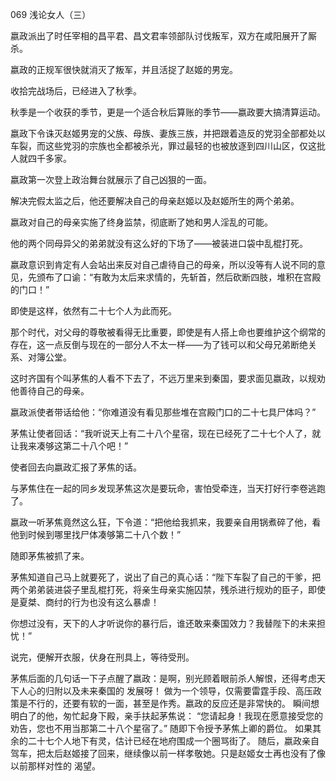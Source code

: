 069 浅论女人（三）






嬴政派出了时任宰相的昌平君、昌文君率领部队讨伐叛军，双方在咸阳展开了厮杀。

嬴政的正规军很快就消灭了叛军，并且活捉了赵姬的男宠。

收拾完战场后，已经进入了秋季。

秋季是一个收获的季节，更是一个适合秋后算账的季节——嬴政要大搞清算运动。



嬴政下令诛灭赵姬男宠的父族、母族、妻族三族，并把跟着造反的党羽全部都处以车裂，而这些党羽的宗族也全都被杀光，罪过最轻的也被放逐到四川山区，仅这批人就四千多家。

嬴政第一次登上政治舞台就展示了自己凶狠的一面。

解决完假太监之后，他还要解决自己的母亲赵姬以及赵姬所生的两个弟弟。

嬴政对自己的母亲实施了终身监禁，彻底断了她和男人淫乱的可能。

他的两个同母异父的弟弟就没有这么好的下场了——被装进口袋中乱棍打死。



嬴政意识到肯定有人会站出来反对自己虐待自己的母亲，所以没等有人说不同的意见，先颁布了口谕：“有敢为太后来求情的，先斩首，然后砍断四肢，堆积在宫殿的门口！”

即使是这样，依然有二十七个人为此而死。

那个时代，对父母的尊敬被看得无比重要，即使是有人搭上命也要维护这个纲常的存在，这一点反倒与现在的一部分人不太一样——为了钱可以和父母兄弟断绝关系、对簿公堂。



这时齐国有个叫茅焦的人看不下去了，不远万里来到秦国，要求面见嬴政，以规劝他善待自己的母亲。

嬴政派使者带话给他：“你难道没有看见那些堆在宫殿门口的二十七具尸体吗？”

茅焦让使者回话：“我听说天上有二十八个星宿，现在已经死了二十七个人了，就让我来凑够这第二十八个吧！”

使者回去向嬴政汇报了茅焦的话。

与茅焦住在一起的同乡发现茅焦这次是要玩命，害怕受牵连，当天打好行李卷逃跑了。



嬴政一听茅焦竟然这么狂，下令道：“把他给我抓来，我要亲自用锅煮碎了他，看他到时候到哪里找尸体凑够第二十八个数！”

随即茅焦被抓了来。

茅焦知道自己马上就要死了，说出了自己的真心话：“陛下车裂了自己的干爹，把两个弟弟装进袋子里乱棍打死，将亲生母亲实施囚禁，残杀进行规劝的臣子，即使是夏桀、商纣的行为也没有这么暴虐！

你想过没有，天下的人才听说你的暴行后，谁还敢来秦国效力？我替陛下的未来担忧！”

说完，便解开衣服，伏身在刑具上，等待受刑。



茅焦后面的几句话一下子点醒了嬴政：是啊，别光顾着眼前杀人解恨，还得考虑天下人心的归附以及未来秦国的
发展呀！
做为一个领导，仅需要雷霆手段、高压政策是不行的，还要有软的一面，甚至是作秀。嬴政的反应还是非常快的。
瞬间想明白了的他，匆忙起身下殿，亲手扶起茅焦说：
“您请起身！我现在愿意接受您的劝告，您也不用当那第二十八个星宿了。”
随即下令授予茅焦上卿的爵位。
如果其余的二十七个人地下有灵，估计已经在地府围成一个圈骂街了。
随后，嬴政亲自驾车，把太后赵姬接了回来，继续像以前一样孝敬她。只是赵姬女士再也没有了像以前那样对性的
渴望。